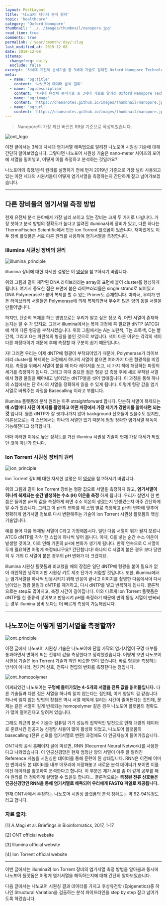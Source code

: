 ```yaml
---
layout: PostLayout
title: '나노포어 데이터 분석 원리'
topic: 'healthcare'
category: 'Oxford Nanopore'
thumbnail: '../../images/thumbnail/nanopore.jpg'
read_time: true
comments: true
permalink: /:year/:month/:day/:slug
last_modified_at: 2019-12-08
date: 2019-12-08
sitemap:
  changefreq: daily
  exclude: false
excerpt: '차세대 유전체 분석기술 중 3세대 기술로 알려진 Oxford Nanopore Technologies사의 나노포어 시퀀싱 데이터가 어떻게 저장되고 분석되는지에 대해 간단히 소개하는 글입니다.'
meta:
  - name: 'og:title'
    content: '나노포어 데이터 분석 원리'
  - name: 'og:description'
    content: '차세대 유전체 분석기술 중 3세대 기술로 알려진 Oxford Nanopore Technologies사의 나노포어 시퀀싱 데이터가 어떻게 저장되고 분석되는지에 대해 간단히 소개하는 글입니다.'
  - name: 'og:image'
    content: 'https://chansnotes.github.io/images/thumbnail/nanopore.jpg'
  - name: 'og:url'
    content: 'https://chansnotes.github.io/images/thumbnail/nanopore.jpg'
---
```


> Nanopore의 가장 최신 버전인 R9을 기준으로 작성되었습니다.

![ont_logo](https://chansnotes.github.io/images/nanopore/ont_logo.png)

이전 글에서는 3세대 차세대 염기서열 해독법으로 알려진 나노포어 시퀀싱 기술에 대해 간단히 알아보았습니다.
그렇다면 나노포어 시퀀싱 기술은 nano-meter 사이즈의 포어에 서열을 밀어넣고, 어떻게 이를 측정하고 분석하는 것일까요?

나노포어의 측정/분석 원리를 설명하기 전에 먼저 2019년 기준으로 가장 널리 사용되고 있는 이전 세대의 시퀀서들이 어떻게 염기서열을 측정하는지 간단하게 짚고 넘어가보겠습니다.

---

## 다른 장비들의 염기서열 측정 방법

현재 유전체 분석 분야에서 가장 널리 쓰이고 있는 장비는 크게 두 가지로 나뉩니다.
가장 핫하고 분석 방법의 정확도가 높다고 알려진 illumina사의 장비가 있고, 다른 하나는 ThermoFischer Scientific에서 만든 ion Torrent 플랫폼이 있습니다.
재미있게도 이 두 장비 플랫폼은 서로 다른 원리를 사용하여 염기서열을 측정합니다.

### illumina 시퀀싱 장비의 원리

![illumina_principle](https://chansnotes.github.io/images/nanopore/illumina_basecall.jpg)

illumina 장비에 대한 자세한 설명은 이 [영상](https://youtu.be/fCd6B5HRaZ8)을 참고하시기 바랍니다.

위의 그림과 같이 제작된 DNA 라이브러리는 array의 표면에 붙어 cluster를 형성하게 됩니다. 여기서 중요한 점은 표면에 붙은 라이브러리들은 single strand로 되어있고 DNA Polymerase가 붙어 복제를 할 수 있는 Primer도 존재합니다. 따라서, 우리가 만든 라이브러리 서열들은 Polymerase에 의해 복제되면서 무수히 많은 양의 동일 서열을 만들어냅니다.

하지만, 단순히 복제를 하는 방법으로는 우리가 알고 싶은 정보 즉, 어떤 서열이 존재하는지는 알 수 가 없지요. 그래서 illumina에서는 복제 과정에 꼭 필요한 dNTP (ATCG)에 색이 다른 형광을 부착시켰습니다. 위의 그림에서는 A는 노란색, T는 초록색, C는 빨간색, 그리고 G는 파란색의 형광을 붙인 것으로 보입니다. 색이 다른 이유는 각각의 색이 다른 파장대이기 때문에 후에 측정할 때 구분이 쉽기 때문입니다.

자! 그러면 우리는 이제 dNTP에 형광이 부착되어있기 때문에, Polymerase가 라이브러리 cluster를 복제하는 과정에서 하나씩 서열이 붙으면 여러가지 다른 형광색을 띄겠지요.
측정을 위해서 서열이 붙을 때 마다 레이저를 쏘고, 네 가지 색에 해당하는 파장의 세기를 측정하게 됩니다. 그리고 이때 중요한 점은 형광 값 측정 후에 새로 부착된 서열에서 형광 물질을 떼어내고 남아있는 dNTP들을 씻어 없애줍니다. 이 과정을 통해 하나의 스텝에서는 단 하나의 서열을 정확하게 읽을 수 있게 됩니다. 이렇게 형광 값을 염기서열로 바꿔주는 과정을 Basecalling 이라고 부릅니다.

illumina 플랫폼의 분석 원리는 아주 straightforward 합니다.
단순히 서열이 복제되는 **매 스텝마다 사진 이미지를 촬영하고 어떤 파장에서 가장 세기가 강한지를 알아내면 되는 것** 입니다. 물론 dNTP가 잘 씻겨나가지 않아 background 신호들이 있을수도 있지만, 이론상으로는 각 스텝에서는 하나의 서열만 있기 때문에 엄청 정확한 염기서열 해독이 가능해진다고 생각합니다.

아마 이러한 이유로 높은 정확도를 가진 illumina 시퀀싱 기술이 현재 가장 대세가 되었던 것이 아닌가 합니다.

### Ion Torrent 시퀀싱 장비의 원리

![ion_principle](https://chansnotes.github.io/images/nanopore/iontorrent.png)

Ion Torrent 장비에 대한 자세한 설명은 이 [영상](https://youtu.be/DyijNS0LWBY)을 참고하시기 바랍니다.

위의 그림과 같이 Ion Torrent 장비는 형광 값으로 서열을 측정하지 않고, **염기서열이 하나씩 복제되는 순간 발생하는 수소 (H) 이온을 측정** 하게 됩니다. 우리가 살면서 한 번쯤은 들어본 pH의 값을 측정하게 되면 수소 이온이 생겼는지 안생겼는지 아주 간단하게 알 수가 있습니다. 그리고 이 pH의 변화를 매 스텝 별로 측정하고 pH의 변화에 맞추어 정확하게 염기서열 정보로 다시 변환해주는 기술이 Ion Torrent 시퀀싱 플랫폼의 핵심 기술입니다.

예를 들어 다음 복제될 서열이 C라고 가정해봅시다. 일단 다음 서열이 뭐가 될지 모르니 ATCG dNTP를 각각 한 스텝에 하나씩 넣어 봅니다. 이때, C를 넣는 순간 수소 이온이 발생할 것이고, 이로 인해 기존의 pH에 변화가 생기게 됩니다. 만약 연속으로 C 서열이 두개 필요하면 어떻게 측정되냐구요?
간단합니다! 하나의 C 서열이 붙은 경우 보다 당연히 두 개의 C 서열이 붙은 경우의 pH 변화가 더 크겠지요.

illumina 시퀀싱 플랫폼과 비교했을 때의 장점은 일단 dNTP에 형광을 붙이 필요가 없어 개인적인 생각이지만 시퀀싱 키트 제조 단가가 저렴할 것입니다.
또한, illumina에서는 염기서열을 하나씩 반응시키기 위해 반응이 끝나고 이미지를 촬영한 다음에서야 다시 남아있는 형광 물질과 dNTP를 제거하고, 다시 dNTP를 넣고 반복하게 됩니다. 결론적으로는 step도 많아지고, 측정 시간이 길어집니다.
이와 다르게 Ion Torrent 플랫폼은 dNTP를 한 종류씩 넣어보고 반응시켜 pH를 측정하기 때문에 만약 동일 서열이 반복되는 경우 illumina 장비 보다는 더 빠르게 측정이 가능해집니다.

---

## 나노포어는 어떻게 염기서열을 측정할까?

![ont_principle](https://chansnotes.github.io/images/nanopore/ont_signal.png)

이전 글에서 나노포어 시퀀싱 기술은 나노포어에 단일 가닥의 염기서열이 구멍 내부를 통과하면서 변하게 되는 전류의 값을 측정한다고 정리했었습니다.
어떻게 보면 나노포어 시퀀싱 기술은 Ion Torrent 기술과 약간 비슷한 면이 있습니다.
바로 형광을 측정하는 방식이 아니라, 전기적 신호, 전류나 전압의 변화를 측정한다는 점입니다.

![ont_homopolymer](https://chansnotes.github.io/images/nanopore/ont_homopolymer.png)

어찌되었건 나노포어는 **구멍에 들어가있는 4-5개의 서열을 전류 값을 읽어들입니다.** 다른 기술들과 다른 점은 서열을 하나씩 읽지 않는다는 점인데, 이게 양날의 검 같습니다.
하나씩 읽지 않는 방법의 장점은 역시 서열 해독에 걸리는 시간이 줄어든다는 것인데, 문제는 같은 서열이 길게 반복되는 homopolymer 같은 경우 나노포어 플랫폼의 정확도가 많이 떨어진다고 알려져 있습니다.

그래도 최근의 분석 기술과 컴퓨팅 기기 성능의 집약적인 발전으로 인해 대량의 데이터로 훈련시킨 인공지능 신경망 사용이 많이 활성화 되었고, 나노포어 플랫폼의 basecalling (전류 신호를 염기서열로 변환) 과정에도 이 인공지능이 들어가있습니다.

ONT사의 공식 홈페이지 글에 따르면, RNN (Recurrent Neural Network)를 사용한다고 나와있습니다. 이 인공신경망은 현재 엄청난 양의 서열이 아주 잘 알려진 Reference 게놈을 시퀀싱한 데이터를 통해 훈련이 된 상태입니다. RNN은 이전에 이미 한 번이라도 본 데이터를 내부 메모리에 저장해놓고 새로운 분석 데이터가 보이면 이를 이전 데이터를 참고하여 분석한다고 합니다. 이 부분은 제가 AI를 좀 더 깊게 공부를 해야 원리를 더 정확하게 설명할 수 있을듯 합니다...
결론적으로는 **측정된 전류 신호들은 인공신경망인 RNN을 통해 염기서열로 해독되어 우리에게 FASTQ 파일로 제공됩니다.**

현재 ONT사에서 주장하는 나노포어 시퀀싱 플랫폼의 분석 정확도는 약 92-94%정도 라고 합니다.

### 자료 출처:

[1] A.Magi et al. Briefings in Bioinformatics, 2017, 1-17

[2] ONT official website

[3] Illumina official website

[4] Ion Torrent official website

---

이번 글에서는 illumina와 Ion Torrent 장비의 염기서열 측정 방법을 알아봄과 동시에 나노포어 플랫폼은 어떻게 염기서열을 해독하는지에 대해 간단히 알아보았습니다.

다음 글에서는 나노포어 시퀀싱 결과 데이터를 가지고 후성유전학 (Epigenetics)중 하나인 Structural Variation을 검출하는 분석 파이프라인을 step by step 짚고 넘어가도록 하겠습니다.
